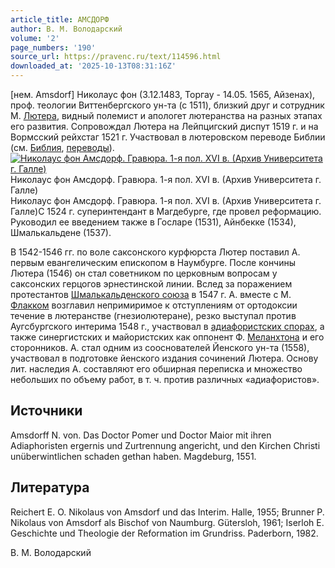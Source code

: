 ```yaml
---
article_title: АМСДОРФ
author: В. М. Володарский
volume: '2'
page_numbers: '190'
source_url: https://pravenc.ru/text/114596.html
downloaded_at: '2025-10-13T08:31:16Z'
---
```


[нем. Amsdorf] Николаус фон (3.12.1483, Торгау - 14.05. 1565, Айзенах), проф. теологии Виттенбергского ун-та (с 1511), близкий друг и сотрудник М. [Лютера](https://pravenc.ru/text/Лютер.html), видный полемист и апологет лютеранства на разных этапах его развития. Сопровождал Лютера на Лейпцигский диспут 1519 г. и на Вормсский рейхстаг 1521 г. Участвовал в лютеровском переводе Библии (см. [Библия](https://pravenc.ru/text/Библия.html), [переводы](https://pravenc.ru/text/переводы.html)).[![Николаус фон Амсдорф. Гравюра. 1-я пол. XVI в. (Архив Университета г. Галле)](https://pravenc.ru/data/129/448/1234/i200.jpg "Кликните для увеличения картинки")](https://pravenc.ru/data/129/448/1234/i400.jpg)Николаус фон Амсдорф. Гравюра. 1-я пол. XVI в. (Архив Университета г. Галле)  
Николаус фон Амсдорф. Гравюра. 1-я пол. XVI в. (Архив Университета г. Галле)С 1524 г. суперинтендант в Магдебурге, где провел реформацию. Руководил ее введением также в Госларе (1531), Айнбекке (1534), Шмалькальдене (1537).

В 1542-1546 гг. по воле саксонского курфюрста Лютер поставил А. первым евангелическим епископом в Наумбурге. После кончины Лютера (1546) он стал советником по церковным вопросам у саксонских герцогов эрнестинской линии. Вслед за поражением протестантов [Шмалькальденского союза](<https://pravenc.ru/text/Шмалькальденского союза.html>) в 1547 г. А. вместе с М. [Флакком](https://pravenc.ru/text/Флакком.html) возглавил непримиримое к отступлениям от ортодоксии течение в лютеранстве (гнезиолютеране), резко выступал против Аугсбургского интерима 1548 г., участвовал в [адиафористских спорах](<https://pravenc.ru/text/АДИАФОРИСТСКИЕ СПОРЫ.html>), а также синергистских и майористских как оппонент Ф. [Меланхтона](https://pravenc.ru/text/Меланхтон.html) и его сторонников. А. стал одним из сооснователей Йенского ун-та (1558), участвовал в подготовке йенского издания сочинений Лютера. Основу лит. наследия А. составляют его обширная переписка и множество небольших по объему работ, в т. ч. против различных «адиафористов».

## Источники

Amsdorff N. von. Das Doctor Pomer und Doctor Maior mit ihren Adiaphoristen ergernis und Zurtrennung angericht, und den Kirchen Christi unüberwintlichen schaden gethan haben. Magdeburg, 1551.

## Литература

Reichert E. O. Nikolaus von Amsdorf und das Interim. Halle, 1955; Brunner P. Nikolaus von Amsdorf als Bischof von Naumburg. Gütersloh, 1961; Iserloh E. Geschichte und Theologie der Reformation im Grundriss. Paderborn, 1982.

В. М. Володарский
